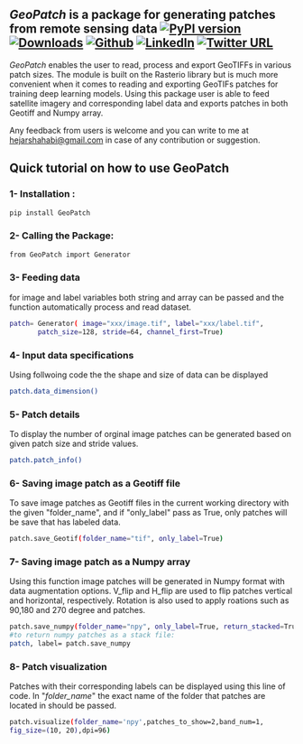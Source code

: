 ## *GeoPatch* is a package for generating patches from remote sensing data [![PyPI version](https://img.shields.io/badge/PyPi%20Package-1.0.3-green)](https://pypi.org/project/GeoPatch/) [![Downloads](https://static.pepy.tech/personalized-badge/geopatch?period=total&units=international_system&left_color=brightgreen&right_color=orange&left_text=Downloads)](https://pepy.tech/project/geopatch) [![Github](https://img.shields.io/badge/Github-GeoPatch-blue)](https://github.com/Hejarshahabi/GeoPatch) [![LinkedIn](https://img.shields.io/badge/LinkedIn-Hejar%20Shahabi-blue)](https://www.linkedin.com/in/hejarshahabi/) [![Twitter URL](https://img.shields.io/twitter/url?color=blue&label=Hejar%20Shahabi&style=social&url=https%3A%2F%2Ftwitter.com%2Fhejarshahabi)](https://twitter.com/hejarshahabi) 


*GeoPatch* enables the user to read, process and export GeoTIFFs in various patch sizes. The module is built on the Rasterio library but is much more convenient when it comes to reading and exporting GeoTIFs patches for training deep learning models.
Using this package user is able to feed satellite imagery and corresponding label data and exports patches in both Geotiff and Numpy array.

Any feedback from users is welcome and you can write to me at hejarshahabi@gmail.com in case of any contribution or suggestion.

## Quick tutorial on how to use GeoPatch 

### 1- Installation :
```bash
pip install GeoPatch
```
### 2- Calling the Package:
```bash
from GeoPatch import Generator
```
### 3- Feeding data
for image and label variables both string and array 
can be passed and the function automatically process and read dataset.
```bash
patch= Generator( image="xxx/image.tif", label="xxx/label.tif",
       patch_size=128, stride=64, channel_first=True)
```
 ### 4- Input data specifications 
Using follwoing code the the shape and size of data can be displayed
```bash
patch.data_dimension()
```
 ### 5- Patch details
To display the number of orginal image patches can be generated based on given patch size and stride values.
```bash
patch.patch_info()
```
### 6- Saving image patch as a Geotiff file 
To save image patches as Geotiff files in the current working directory with the given "folder_name", and if "only_label" pass as True, only patches will be save that has labeled data. 
```bash
patch.save_Geotif(folder_name="tif", only_label=True)
```
### 7- Saving image patch as a Numpy array
Using this function image patches will be generated in Numpy format with data augmentation options.  V_flip and H_flip are used to flip patches vertical and horizontal, respectively. Rotation is also used to apply roations such as 90,180 and 270 degree and patches. 
```bash
patch.save_numpy(folder_name="npy", only_label=True, return_stacked=True, save_stack=True, V_flip=True, H_flip=True, Rotation=True)
#to return numpy patches as a stack file:
patch, label= patch.save_numpy
```
### 8- Patch visualization  
Patches with their corresponding labels can be displayed using this line of code.
In "*folder_name*" the exact name of the folder that patches are located in should be passed. 
```bash
patch.visualize(folder_name='npy',patches_to_show=2,band_num=1,
fig_size=(10, 20),dpi=96)
```